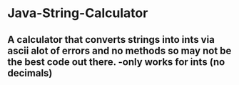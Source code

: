 # Java-String-Calculator
A calculator that converts strings into ints via ascii
alot of errors and no methods so may not be the best code out there.
-only works for ints (no decimals)
-
